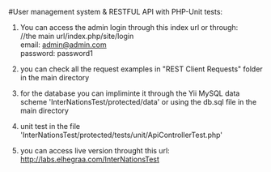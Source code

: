 #User management system & RESTFUL API with PHP-Unit tests:

1. You can access the admin login through this index url or through:
<br />//the main url/index.php/site/login
<br />email: admin@admin.com
<br />password: password1

2. you can check all the request examples in "REST Client Requests" folder in the main directory

3. for the database you can impliminte it through the Yii MySQL data scheme 'InterNationsTest/protected/data' or using the db.sql file in the main directory

4. unit test in the file 'InterNationsTest/protected/tests/unit/ApiControllerTest.php'

5. you can access live version throught this url:
<br />http://labs.elhegraa.com/InterNationsTest
